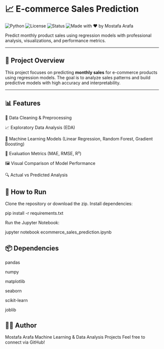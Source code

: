 # 📈 E-commerce Sales Prediction

![Python](https://img.shields.io/badge/Python-3.8+-blue?logo=python)
![License](https://img.shields.io/badge/License-MIT-green)
![Status](https://img.shields.io/badge/Status-Completed-brightgreen)
![Made with ❤️ by Mostafa Arafa](https://img.shields.io/badge/Made%20with%20❤️%20by-Mostafa%20Arafa-blue)

Predict monthly product sales using regression models with professional analysis, visualizations, and performance metrics.

---

## 🚀 Project Overview

This project focuses on predicting **monthly sales** for e-commerce products using regression models. The goal is to analyze sales patterns and build predictive models with high accuracy and interpretability.

---

## 📊 Features
📌 Data Cleaning & Preprocessing

📈 Exploratory Data Analysis (EDA)

🧠 Machine Learning Models (Linear Regression, Random Forest, Gradient Boosting)

🧪 Evaluation Metrics (MAE, RMSE, R²)

🖼️ Visual Comparison of Model Performance

🔍 Actual vs Predicted Analysis

## 🔧 How to Run
Clone the repository or download the zip.
Install dependencies:

pip install -r requirements.txt

Run the Jupyter Notebook:

jupyter notebook ecommerce_sales_prediction.ipynb

## 📦 Dependencies
pandas

numpy

matplotlib

seaborn

scikit-learn

joblib

## 👨‍💻 Author
Mostafa Arafa
Machine Learning & Data Analysis Projects
Feel free to connect via GitHub!

